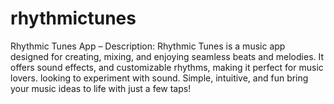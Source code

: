 # rhythmictunes
Rhythmic Tunes App – Description: Rhythmic Tunes is a music app designed for creating, mixing, and enjoying seamless beats and melodies. It offers sound effects, and customizable rhythms, making it perfect for music lovers. looking to experiment with sound. Simple, intuitive, and fun bring your music ideas to life with just a few taps!
